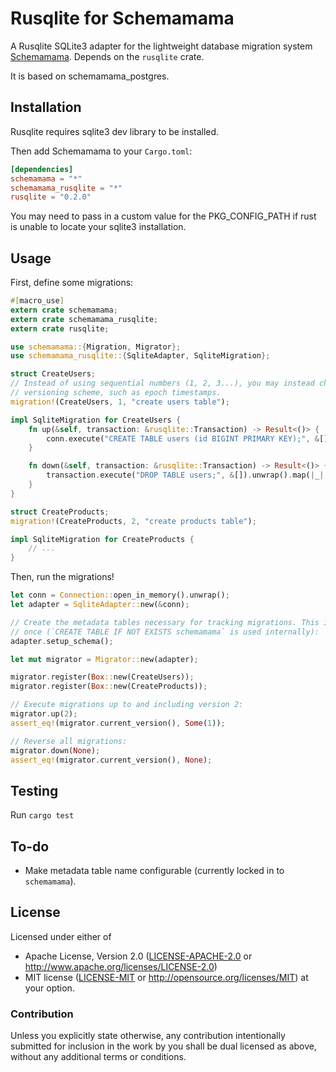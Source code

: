 
# Rusqlite for Schemamama

A Rusqlite SQLite3 adapter for the lightweight database migration system
[Schemamama](https://github.com/SkylerLipthay/schemamama). Depends on the
`rusqlite` crate.

It is based on schemamama_postgres.

## Installation

Rusqlite requires sqlite3 dev library to be installed.

Then add Schemamama to your `Cargo.toml`:

```toml
[dependencies]
schemamama = "*"
schemamama_rusqlite = "*"
rusqlite = "0.2.0"
```

You may need to pass in a custom value for the PKG_CONFIG_PATH if rust is unable
to locate your sqlite3 installation.

## Usage

First, define some migrations:

```rust
#[macro_use]
extern crate schemamama;
extern crate schemamama_rusqlite;
extern crate rusqlite;

use schemamama::{Migration, Migrator};
use schemamama_rusqlite::{SqliteAdapter, SqliteMigration};

struct CreateUsers;
// Instead of using sequential numbers (1, 2, 3...), you may instead choose to use a global
// versioning scheme, such as epoch timestamps.
migration!(CreateUsers, 1, "create users table");

impl SqliteMigration for CreateUsers {
    fn up(&self, transaction: &rusqlite::Transaction) -> Result<()> {
        conn.execute("CREATE TABLE users (id BIGINT PRIMARY KEY);", &[]).map(|_| ())
    }

    fn down(&self, transaction: &rusqlite::Transaction) -> Result<()> {
        transaction.execute("DROP TABLE users;", &[]).unwrap().map(|_| ())
    }
}

struct CreateProducts;
migration!(CreateProducts, 2, "create products table");

impl SqliteMigration for CreateProducts {
    // ...
}
```

Then, run the migrations!

```rust
let conn = Connection::open_in_memory().unwrap();
let adapter = SqliteAdapter::new(&conn);

// Create the metadata tables necessary for tracking migrations. This is safe to call more than
// once (`CREATE TABLE IF NOT EXISTS schemamama` is used internally):
adapter.setup_schema();

let mut migrator = Migrator::new(adapter);

migrator.register(Box::new(CreateUsers));
migrator.register(Box::new(CreateProducts));

// Execute migrations up to and including version 2:
migrator.up(2);
assert_eq!(migrator.current_version(), Some(1));

// Reverse all migrations:
migrator.down(None);
assert_eq!(migrator.current_version(), None);
```

## Testing

Run ```cargo test```

## To-do

* Make metadata table name configurable (currently locked in to `schemamama`).

## License

Licensed under either of
 * Apache License, Version 2.0 ([LICENSE-APACHE-2.0](LICENSE-APACHE-2.0) or http://www.apache.org/licenses/LICENSE-2.0)
 * MIT license ([LICENSE-MIT](LICENSE-MIT) or http://opensource.org/licenses/MIT)
at your option.

### Contribution

Unless you explicitly state otherwise, any contribution intentionally submitted
for inclusion in the work by you shall be dual licensed as above, without any
additional terms or conditions.


